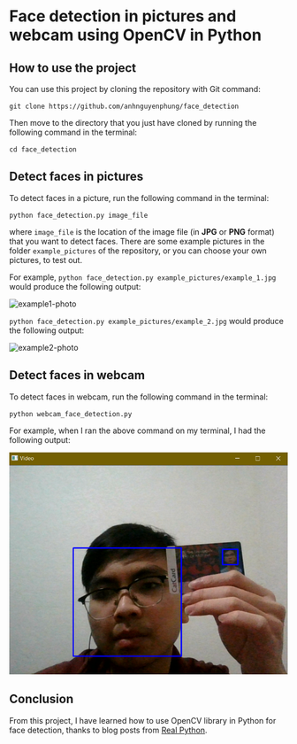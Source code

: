 # Face detection in pictures and webcam using OpenCV in Python

## How to use the project
You can use this project by cloning the repository with Git command:
```shell
git clone https://github.com/anhnguyenphung/face_detection
```
Then move to the directory that you just have cloned by running the following command in the terminal:
```shell
cd face_detection
```

## Detect faces in pictures
To detect faces in a picture, run the following command in the terminal:
```shell
python face_detection.py image_file
```
where ```image_file``` is the location of the image file (in **JPG** or **PNG** format) that you want to detect faces. There are some example pictures in the folder 
```example_pictures``` of the repository, or you can choose your own pictures, to test out.

For example, ```python face_detection.py example_pictures/example_1.jpg``` would produce the following output:

![example1-photo](https://github.com/anhnguyenphung/face_detection/blob/master/pictures_for_readme/picture1.png)

```python face_detection.py example_pictures/example_2.jpg``` would produce the following output:

![example2-photo](https://github.com/anhnguyenphung/face_detection/blob/master/pictures_for_readme/picture2.png)

## Detect faces in webcam
To detect faces in webcam, run the following command in the terminal:
```shell
python webcam_face_detection.py 
```
For example, when I ran the above command on my terminal, I had the following output:

![example3-photo](https://github.com/anhnguyenphung/face_detection/blob/master/pictures_for_readme/picture3.png)

## Conclusion
From this project, I have learned how to use OpenCV library in Python for face detection, thanks to blog posts from [Real Python](https://realpython.com/).
